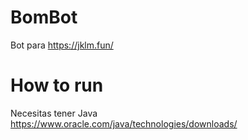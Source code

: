# BomBot
Bot para https://jklm.fun/ 
# How to run
Necesitas tener Java https://www.oracle.com/java/technologies/downloads/
